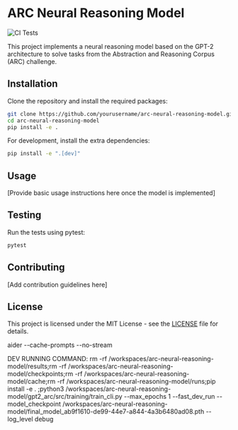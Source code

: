 # ARC Neural Reasoning Model

![CI Tests](https://github.com/ImmortalDemonGod/arc-neural-reasoning-model/actions/workflows/test.yml/badge.svg)

This project implements a neural reasoning model based on the GPT-2 architecture to solve tasks from the Abstraction and Reasoning Corpus (ARC) challenge.

## Installation

Clone the repository and install the required packages:

```bash
git clone https://github.com/yourusername/arc-neural-reasoning-model.git
cd arc-neural-reasoning-model
pip install -e .
```

For development, install the extra dependencies:

```bash
pip install -e ".[dev]"
```

## Usage

[Provide basic usage instructions here once the model is implemented]

## Testing

Run the tests using pytest:

```bash
pytest
```

## Contributing

[Add contribution guidelines here]

## License

This project is licensed under the MIT License - see the [LICENSE](LICENSE) file for details.

aider --cache-prompts --no-stream

DEV RUNNING COMMAND: 
rm -rf /workspaces/arc-neural-reasoning-model/results;rm -rf /workspaces/arc-neural-reasoning-model/checkpoints;rm -rf /workspaces/arc-neural-reasoning-model/cache;rm -rf /workspaces/arc-neural-reasoning-model/runs;pip install -e . ;python3 /workspaces/arc-neural-reasoning-model/gpt2_arc/src/training/train_cli.py --max_epochs 1 --fast_dev_run --model_checkpoint /workspaces/arc-neural-reasoning-model/final_model_ab9f1610-de99-44e7-a844-4a3b6480ad08.pth --log_level debug